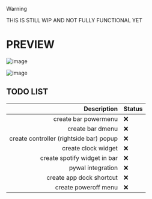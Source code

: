 > [!WARNING]
>  THIS IS STILL WIP AND NOT FULLY FUNCTIONAL YET


# PREVIEW


![image](https://github.com/user-attachments/assets/cf68a572-7623-46d5-9953-c8ec13e16f5d)



![image](https://github.com/user-attachments/assets/6106b28e-3fbc-4c53-8666-8fe7f4486e53)








## TODO LIST


| Description                             | Status           |
|--------------------:|:--------------------------------|
| create bar powermenu                    |         ❌       |
| create bar dmenu                        |         ❌       |
| create controller (rightside bar) popup |         ❌       |
| create clock widget                     |         ❌       |
| create spotify widget in bar            |         ❌       |
| pywal integration                       |         ❌       |
| create app dock shortcut                |         ❌       |
| create poweroff menu                    |         ❌       |
